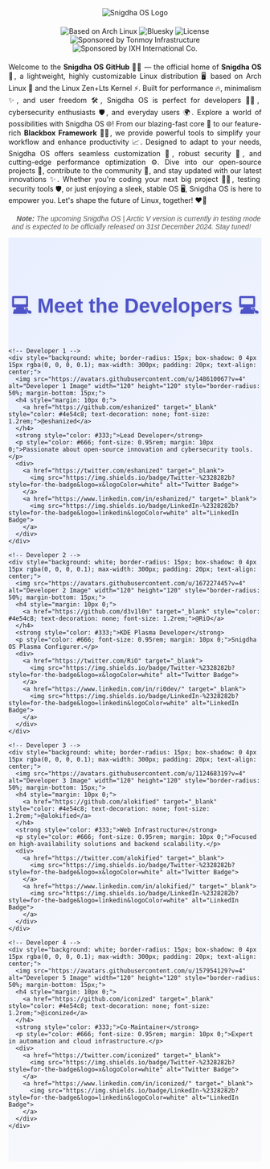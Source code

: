 <!-- Header Section -->
<div align="center">
  <img src="https://github.com/user-attachments/assets/039e4a5c-a1ce-42f1-924c-4ea612b28ead" alt="Snigdha OS Logo">
</div>

<div align="center" style="margin-top: 20px;">
  <!-- Snigdha OS Badges -->
  <img src="https://img.shields.io/badge/snigdha_os-based_on_archlinux-6495ed?style=for-the-badge&logo=archlinux&logoColor=92fe9d" alt="Based on Arch Linux">
  <img src="https://img.shields.io/badge/%40snigdhaos.org-on_bluesky-6495ed?style=for-the-badge&logo=bluesky&logoColor=92fe9d" alt="Bluesky">
  <img src="https://img.shields.io/badge/license-mit-6495ed?style=for-the-badge&logo=book&logoColor=92fe9d" alt="License">
  <img src="https://img.shields.io/badge/sponsored_by-tonmoy_infrastructure--%241000-%236495ed?style=for-the-badge&logo=google%20pay&labelColor=%2328282b&color=%236495ed" alt="Sponsored by Tonmoy Infrastructure">
  <img src="https://img.shields.io/badge/sponsored_by-ixh_international_co.--%24962-%236495ed?style=for-the-badge&logo=payoneer&labelColor=%2328282b&color=%236495ed" alt="Sponsored by IXH International Co.">
</div>

<div align="center" style="margin-top: 20px;">
  <p align="justify">
    Welcome to the <strong>Snigdha OS GitHub</strong> 🚀🐧 — the official home of <strong>Snigdha OS</strong> 🌟, a lightweight, highly customizable Linux distribution 🖥️ based on Arch Linux 🎯 and the Linux Zen+Lts Kernel ⚡. Built for performance 🔥, minimalism ✨, and user freedom 🛠️, Snigdha OS is perfect for developers 👩‍💻, cybersecurity enthusiasts 🛡️, and everyday users 🌍. Explore a world of possibilities with Snigdha OS 🌐! From our blazing-fast core 💨 to our feature-rich <strong>Blackbox Framework</strong> 🕵️‍♂️, we provide powerful tools to simplify your workflow and enhance productivity 📈. Designed to adapt to your needs, Snigdha OS offers seamless customization 🎨, robust security 🔐, and cutting-edge performance optimization ⚙️. Dive into our open-source projects 📂, contribute to the community 🤝, and stay updated with our latest innovations ✨. Whether you're coding your next big project 👩‍💻, testing security tools 🛡️, or just enjoying a sleek, stable OS 🖥️, Snigdha OS is here to empower you. Let's shape the future of Linux, together! ❤️‍🔥
  </p>
</div>


<p align="center" style="font-family: 'Droid Sans', sans-serif; font-style: italic; color: #555; margin-top: 20px;">
  📝 <strong>Note:</strong> The upcoming Snigdha OS | Arctic V version is currently in testing mode and is expected to be officially released on 31st December 2024. Stay tuned! 🚀
</p>

<!-- Developer Section -->
<section style="font-family: 'Droid Sans', sans-serif; background: linear-gradient(135deg, #e9efff, #f9f9fb); padding: 50px 0;">
  <h2 align="center" style="color: #4e54c8; font-size: 2.5rem; margin-bottom: 30px; text-shadow: 0 2px 4px rgba(0, 0, 0, 0.1);">
    💻 Meet the Developers 💻
  </h2>
  <div style="display: flex; flex-wrap: wrap; justify-content: center; gap: 20px;">
    
    <!-- Developer 1 -->
    <div style="background: white; border-radius: 15px; box-shadow: 0 4px 15px rgba(0, 0, 0, 0.1); max-width: 300px; padding: 20px; text-align: center;">
      <img src="https://avatars.githubusercontent.com/u/148610067?v=4" alt="Developer 1 Image" width="120" height="120" style="border-radius: 50%; margin-bottom: 15px;">
      <h4 style="margin: 10px 0;">
        <a href="https://github.com/eshanized" target="_blank" style="color: #4e54c8; text-decoration: none; font-size: 1.2rem;">@eshanized</a>
      </h4>
      <strong style="color: #333;">Lead Developer</strong>
      <p style="color: #666; font-size: 0.95rem; margin: 10px 0;">Passionate about open-source innovation and cybersecurity tools.</p>
      <div>
        <a href="https://twitter.com/eshanized" target="_blank">
          <img src="https://img.shields.io/badge/Twitter-%2328282b?style=for-the-badge&logo=x&logoColor=white" alt="Twitter Badge">
        </a>
        <a href="https://www.linkedin.com/in/eshanized/" target="_blank">
          <img src="https://img.shields.io/badge/LinkedIn-%2328282b?style=for-the-badge&logo=linkedin&logoColor=white" alt="LinkedIn Badge">
        </a>
      </div>
    </div>
    
    <!-- Developer 2 -->
    <div style="background: white; border-radius: 15px; box-shadow: 0 4px 15px rgba(0, 0, 0, 0.1); max-width: 300px; padding: 20px; text-align: center;">
      <img src="https://avatars.githubusercontent.com/u/167227445?v=4" alt="Developer 2 Image" width="120" height="120" style="border-radius: 50%; margin-bottom: 15px;">
      <h4 style="margin: 10px 0;">
        <a href="https://github.com/d3v1l0n" target="_blank" style="color: #4e54c8; text-decoration: none; font-size: 1.2rem;">@RiO</a>
      </h4>
      <strong style="color: #333;">KDE Plasma Developer</strong>
      <p style="color: #666; font-size: 0.95rem; margin: 10px 0;">Snigdha OS Plasma Configurer.</p>
      <div>
        <a href="https://twitter.com/RiO" target="_blank">
          <img src="https://img.shields.io/badge/Twitter-%2328282b?style=for-the-badge&logo=x&logoColor=white" alt="Twitter Badge">
        </a>
        <a href="https://www.linkedin.com/in/ri0dev/" target="_blank">
          <img src="https://img.shields.io/badge/LinkedIn-%2328282b?style=for-the-badge&logo=linkedin&logoColor=white" alt="LinkedIn Badge">
        </a>
      </div>
    </div>
    
    <!-- Developer 3 -->
    <div style="background: white; border-radius: 15px; box-shadow: 0 4px 15px rgba(0, 0, 0, 0.1); max-width: 300px; padding: 20px; text-align: center;">
      <img src="https://avatars.githubusercontent.com/u/112468319?v=4" alt="Developer 3 Image" width="120" height="120" style="border-radius: 50%; margin-bottom: 15px;">
      <h4 style="margin: 10px 0;">
        <a href="https://github.com/alokified" target="_blank" style="color: #4e54c8; text-decoration: none; font-size: 1.2rem;">@alokified</a>
      </h4>
      <strong style="color: #333;">Web Infrastructure</strong>
      <p style="color: #666; font-size: 0.95rem; margin: 10px 0;">Focused on high-availability solutions and backend scalability.</p>
      <div>
        <a href="https://twitter.com/alokified" target="_blank">
          <img src="https://img.shields.io/badge/Twitter-%2328282b?style=for-the-badge&logo=x&logoColor=white" alt="Twitter Badge">
        </a>
        <a href="https://www.linkedin.com/in/alokified/" target="_blank">
          <img src="https://img.shields.io/badge/LinkedIn-%2328282b?style=for-the-badge&logo=linkedin&logoColor=white" alt="LinkedIn Badge">
        </a>
      </div>
    </div>
    
    <!-- Developer 4 -->
    <div style="background: white; border-radius: 15px; box-shadow: 0 4px 15px rgba(0, 0, 0, 0.1); max-width: 300px; padding: 20px; text-align: center;">
      <img src="https://avatars.githubusercontent.com/u/157954129?v=4" alt="Developer 5 Image" width="120" height="120" style="border-radius: 50%; margin-bottom: 15px;">
      <h4 style="margin: 10px 0;">
        <a href="https://github.com/iconized" target="_blank" style="color: #4e54c8; text-decoration: none; font-size: 1.2rem;">@iconized</a>
      </h4>
      <strong style="color: #333;">Co-Maintainer</strong>
      <p style="color: #666; font-size: 0.95rem; margin: 10px 0;">Expert in automation and cloud infrastructure.</p>
      <div>
        <a href="https://twitter.com/iconized" target="_blank">
          <img src="https://img.shields.io/badge/Twitter-%2328282b?style=for-the-badge&logo=x&logoColor=white" alt="Twitter Badge">
        </a>
        <a href="https://www.linkedin.com/in/iconized/" target="_blank">
          <img src="https://img.shields.io/badge/LinkedIn-%2328282b?style=for-the-badge&logo=linkedin&logoColor=white" alt="LinkedIn Badge">
        </a>
      </div>
    </div>

  </div>
</section>
